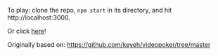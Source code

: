 To play: clone the repo, `npm start` in its directory, and hit http://localhost:3000.

Or click [here](https://jeffreyp.github.io/videopoker/)!

Originally based on: https://github.com/keyeh/videopoker/tree/master
